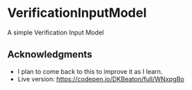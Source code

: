 # VerificationInputModel

A simple Verification Input Model

## Acknowledgments

- I plan to come back to this to improve it as I learn.
- Live version: https://codepen.io/DKBeaton/full/WNxpgBo
